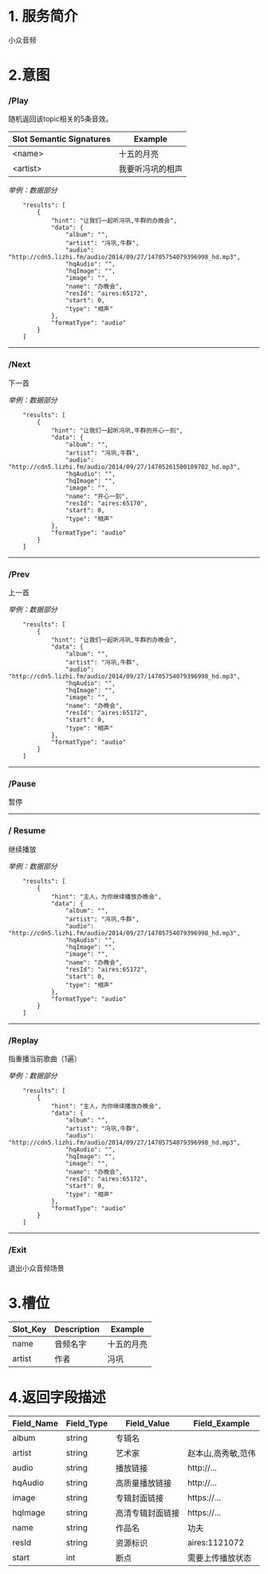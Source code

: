
# 1. 服务简介

小众音频

# 2.意图

### \/Play

随机返回该topic相关的5条音效。 

| **Slot Semantic Signatures** | **Example** |
| --- | --- |
| &lt;name&gt; | 十五的月亮 |
| &lt;artist&gt; | 我要听冯巩的相声 |

_举例：数据部分_
```
    "results": [
        {
            "hint": "让我们一起听冯巩,牛群的办晚会",
            "data": {
                "album": "",
                "artist": "冯巩,牛群",
                "audio": "http://cdn5.lizhi.fm/audio/2014/09/27/14705754079396998_hd.mp3",
                "hqAudio": "",
                "hqImage": "",
                "image": "",
                "name": "办晚会",
                "resId": "aires:65172",
                "start": 0,
                "type": "相声"
            },
            "formatType": "audio"
        }
    ]
```

---


### \/Next
下一首

_举例：数据部分_
```
    "results": [
        {
            "hint": "让我们一起听冯巩,牛群的开心一刻",
            "data": {
                "album": "",
                "artist": "冯巩,牛群",
                "audio": "http://cdn5.lizhi.fm/audio/2014/09/27/14705261500109702_hd.mp3",
                "hqAudio": "",
                "hqImage": "",
                "image": "",
                "name": "开心一刻",
                "resId": "aires:65170",
                "start": 0,
                "type": "相声"
            },
            "formatType": "audio"
        }
    ]
```

---

### \/Prev
上一首

_举例：数据部分_
```
    "results": [
        {
            "hint": "让我们一起听冯巩,牛群的办晚会",
            "data": {
                "album": "",
                "artist": "冯巩,牛群",
                "audio": "http://cdn5.lizhi.fm/audio/2014/09/27/14705754079396998_hd.mp3",
                "hqAudio": "",
                "hqImage": "",
                "image": "",
                "name": "办晚会",
                "resId": "aires:65172",
                "start": 0,
                "type": "相声"
            },
            "formatType": "audio"
        }
    ]
```

---

### \/Pause
暂停

---

### \/ Resume
继续播放

_举例：数据部分_
```
    "results": [
        {
            "hint": "主人，为你继续播放办晚会",
            "data": {
                "album": "",
                "artist": "冯巩,牛群",
                "audio": "http://cdn5.lizhi.fm/audio/2014/09/27/14705754079396998_hd.mp3",
                "hqAudio": "",
                "hqImage": "",
                "image": "",
                "name": "办晚会",
                "resId": "aires:65172",
                "start": 0,
                "type": "相声"
            },
            "formatType": "audio"
        }
    ]
```

---

### \/Replay
指重播当前歌曲（1遍）

_举例：数据部分_

```
    "results": [
        {
            "hint": "主人，为你继续播放办晚会",
            "data": {
                "album": "",
                "artist": "冯巩,牛群",
                "audio": "http://cdn5.lizhi.fm/audio/2014/09/27/14705754079396998_hd.mp3",
                "hqAudio": "",
                "hqImage": "",
                "image": "",
                "name": "办晚会",
                "resId": "aires:65172",
                "start": 0,
                "type": "相声"
            },
            "formatType": "audio"
        }
    ]
```

---

### \/Exit
退出小众音频场景

# 3.槽位

| **Slot\_Key** | **Description** | **Example** |
| --- | --- | --- |
| name | 音频名字 | 十五的月亮 |
| artist | 作者 | 冯巩 |

# 4.返回字段描述

| **Field\_Name** | **Field\_Type** | **Field\_Value** | **Field\_Example** |
| --- | --- | --- | --- |
| album | string | 专辑名 |  |
| artist | string | 艺术家 | 赵本山,高秀敏,范伟 |
| audio | string | 播放链接 | http://... |
| hqAudio | string | 高质量播放链接 | http://... |
| image | string | 专辑封面链接 | https://... |
| hqImage | string | 高清专辑封面链接 | https://... |
| name | string | 作品名 | 功夫 |
| resId | string | 资源标识 | aires:1121072 |
| start | int | 断点 | 需要上传播放状态 |
